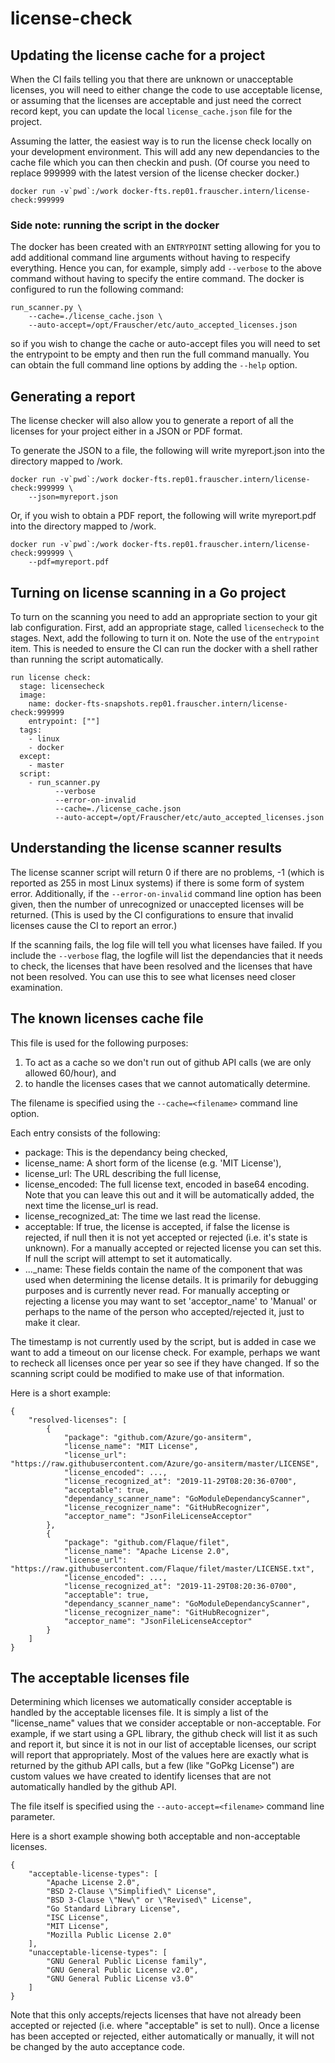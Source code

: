 # license-check

## Updating the license cache for a project

When the CI fails telling you that there are unknown or unacceptable licenses, you will need to
either change the code to use acceptable license, or assuming that the licenses are acceptable
and just need the correct record kept, you can update the local `license_cache.json` file
for the project.

Assuming the latter, the easiest way is to run the license check locally on your development environment.
This will add any new dependancies to the cache file which you can then checkin and push. (Of course 
you need to replace 999999 with the latest version of the license checker docker.)

```
docker run -v`pwd`:/work docker-fts.rep01.frauscher.intern/license-check:999999
```

### Side note: running the script in the docker

The docker has been created with an `ENTRYPOINT` setting allowing for you to add additional
command line arguments without having to respecify everything. Hence you can, for example,
simply add `--verbose` to the above command without having to specify the entire command.
The docker is configured to run the following command:

```
run_scanner.py \
    --cache=./license_cache.json \
    --auto-accept=/opt/Frauscher/etc/auto_accepted_licenses.json
```

so if you wish to change the cache or auto-accept files you will need to set the entrypoint to be
empty and then run the full command manually. You can obtain the full command line options
by adding the `--help` option.

## Generating a report

The license checker will also allow you to generate a report of all the licenses for your project
either in a JSON or PDF format.

To generate the JSON to a file, the following will write myreport.json into the directory mapped to /work.

```
docker run -v`pwd`:/work docker-fts.rep01.frauscher.intern/license-check:999999 \
    --json=myreport.json
```

Or, if you wish to obtain a PDF report, the following will write myreport.pdf into the directory mapped
to /work.

```
docker run -v`pwd`:/work docker-fts.rep01.frauscher.intern/license-check:999999 \
    --pdf=myreport.pdf
```

## Turning on license scanning in a Go project

To turn on the scanning you need to add an appropriate section to your git lab configuration. First,
add an appropriate stage, called `licensecheck` to the stages. Next, add the following to turn it on.
Note the use of the `entrypoint` item. This is needed to ensure the CI can run the docker with a
shell rather than running the script automatically.

```
run license check:
  stage: licensecheck
  image: 
    name: docker-fts-snapshots.rep01.frauscher.intern/license-check:999999
    entrypoint: [""]
  tags:
    - linux
    - docker
  except:
    - master
  script:
    - run_scanner.py
          --verbose 
          --error-on-invalid 
          --cache=./license_cache.json 
          --auto-accept=/opt/Frauscher/etc/auto_accepted_licenses.json
```

## Understanding the license scanner results

The license scanner script will return 0 if there are no problems, -1 (which is reported as 255 in most
Linux systems) if there is some form of system error. Additionally, if the `--error-on-invalid` command
line option has been given, then the number of unrecognized or unaccepted licenses will be
returned. (This is used by the CI configurations to ensure that invalid licenses cause the CI to
report an error.)

If the scanning fails, the log file will tell you what licenses have failed. If you include the `--verbose`
flag, the logfile will list the dependancies that it needs to check, the licenses that have been resolved 
and the licenses that have not been resolved. You can use this to see what licenses need closer 
examination.

## The known licenses cache file

This file is used for the following purposes:

1. To act as a cache so we don't run out of github API calls (we are only allowed 60/hour), and
2. to handle the licenses cases that we cannot automatically determine.

The filename is specified using the `--cache=<filename>` command line option.

Each entry consists of the following:

* package: This is the dependancy being checked,
* license_name: A short form of the license (e.g. 'MIT License'),
* license_url: The URL describing the full license,
* license_encoded: The full license text, encoded in base64 encoding. Note that you can leave this out and
it will be automatically added, the next time the license_url is read.
* license_recognized_at: The time we last read the license.
* acceptable: If true, the license is accepted, if false the license is rejected, if null then it is not yet
accepted or rejected (i.e. it's state is unknown). For a manually accepted or rejected license you
can set this. If null the script will attempt to set it automatically.
* ..._name: These fields contain the  name of the component that was used when determining
the license details. It is primarily for debugging purposes and is currently never read. For manually
accepting or rejecting a license you may want to set 'acceptor_name' to 'Manual' or perhaps to
the name of the person who accepted/rejected it, just to make it clear.

The timestamp is not currently used by the script, but is added in case we want to add a 
timeout on our license check. For example, perhaps we want to  recheck all licenses once 
per year so see if they have changed. If so the scanning script could be modified to make
use of that information.

Here is a short example:

```
{
    "resolved-licenses": [
        {
            "package": "github.com/Azure/go-ansiterm",
            "license_name": "MIT License",
            "license_url": "https://raw.githubusercontent.com/Azure/go-ansiterm/master/LICENSE",
            "license_encoded": ...,
            "license_recognized_at": "2019-11-29T08:20:36-0700",
            "acceptable": true,
            "dependancy_scanner_name": "GoModuleDependancyScanner",
            "license_recognizer_name": "GitHubRecognizer",
            "acceptor_name": "JsonFileLicenseAcceptor"
        },
        {
            "package": "github.com/Flaque/filet",
            "license_name": "Apache License 2.0",
            "license_url": "https://raw.githubusercontent.com/Flaque/filet/master/LICENSE.txt",
            "license_encoded": ...,
            "license_recognized_at": "2019-11-29T08:20:36-0700",
            "acceptable": true,
            "dependancy_scanner_name": "GoModuleDependancyScanner",
            "license_recognizer_name": "GitHubRecognizer",
            "acceptor_name": "JsonFileLicenseAcceptor"
        }
    ]
}
```


## The acceptable licenses file

Determining which licenses we automatically consider acceptable is handled by the acceptable licenses file.
It is simply a list of the "license_name" values that we consider acceptable or non-acceptable. For example,
if we start using a GPL library, the github check will list it as such and report it, but since it is not in
our list of acceptable licenses, our script will report that appropriately. Most of the values here are 
exactly what is returned by the github API calls, but a few (like "GoPkg License") are custom values we 
have created to identify licenses that are not automatically handled by the github API.

The file itself is specified using the `--auto-accept=<filename>` command line parameter.

Here is a short example showing both acceptable and non-acceptable licenses.

```
{
    "acceptable-license-types": [
        "Apache License 2.0",
        "BSD 2-Clause \"Simplified\" License",
        "BSD 3-Clause \"New\" or \"Revised\" License",
        "Go Standard Library License",
        "ISC License",
        "MIT License",
        "Mozilla Public License 2.0"
    ],
    "unacceptable-license-types": [
        "GNU General Public License family",
        "GNU General Public License v2.0",
        "GNU General Public License v3.0"
    ]
}
```

Note that this only accepts/rejects licenses that have not already been accepted or rejected (i.e.
where "acceptable" is set to null). Once a license has been accepted or rejected, either automatically
or manually, it will not be changed by the auto acceptance code.
